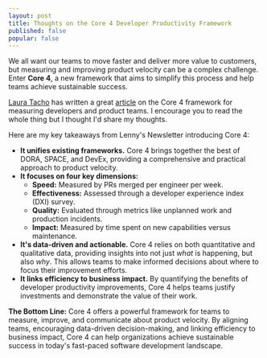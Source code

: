 ```yaml
---
layout: post
title: Thoughts on the Core 4 Developer Productivity Framework
published: false
popular: false
---
```

We all want our teams to move faster and deliver more value to customers, but measuring and improving product velocity can be a complex challenge.  Enter **Core 4**, a new framework that aims to simplify this process and help teams achieve sustainable success.

[Laura Tacho](https://substack.com/@lauratacho) has written a great [article](https://www.lennysnewsletter.com/p/introducing-core-4-the-best-way-to) on the Core 4 framework for measuring developers and product teams. I encourage you to read the whole thing but I thought I'd share my thoughts.

Here are my key takeaways from Lenny's Newsletter introducing Core 4:

* **It unifies existing frameworks.** Core 4 brings together the best of DORA, SPACE, and DevEx, providing a comprehensive and practical approach to product velocity. 
* **It focuses on four key dimensions:**
    * **Speed:** Measured by PRs merged per engineer per week. 
    * **Effectiveness:**  Assessed through a developer experience index (DXI) survey. 
    * **Quality:**  Evaluated through metrics like unplanned work and production incidents.
    * **Impact:**  Measured by time spent on new capabilities versus maintenance.
* **It's data-driven and actionable.** Core 4 relies on both quantitative and qualitative data, providing insights into not just *what* is happening, but also *why*. This allows teams to make informed decisions about where to focus their improvement efforts. 
* **It links efficiency to business impact.** By quantifying the benefits of developer productivity improvements, Core 4 helps teams justify investments and demonstrate the value of their work.

**The Bottom Line:** Core 4 offers a powerful framework for teams to measure, improve, and communicate about product velocity. By aligning teams, encouraging data-driven decision-making, and linking efficiency to business impact, Core 4 can help organizations achieve sustainable success in today's fast-paced software development landscape.
